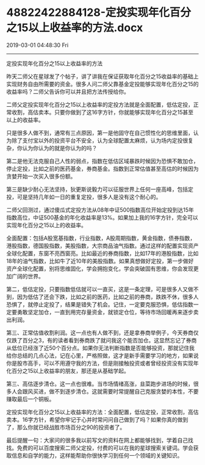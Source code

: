 # 48822422884128-定投实现年化百分之15以上收益率的方法.docx

2019-03-01 04:48:30 Fri

----

定投实现年化百分之15以上收益率的方法

昨天二师父在星球发了个帖子，讲了讲我在保证获取年化百分之15收益率的基础上实现财务自由所需要的资金。很多人问二师父靠基金定投能够实现年化百分之15的收益率吗？二师父告诉你可以并且把方法传授给你。

二师父定投实现年化百分之15以上收益率的定投方法就是全面配置，低估定投，正常收割，高估卖本。只要你做到了这16字方针，你就能够实现年化百分之15甚至以上的收益率。

只是很多人做不到，通常有三点原因，第一是他固守在自己惯性化的思维里面，认为除了支付宝以外的投资平台不安全，认为全球配置太麻烦，认为场内定投很复杂，你认为你认为的就是你认为的吗？

第二是他无法克服自己人性的弱点，指数在低估区域暴跌时候因为恐惧不敢加仓，停止定投，比如之前的医药基金，券商基金。指数到正常估值甚至高估的时候因为贪婪开始一次买入很多份额。

第三是缺少耐心无法坚持，狄更斯说毅力可以征服世界上任何一座高峰，包括定投，可是坚持几年如一日的重复定投，很多人是没有这个耐心的。

二师父回测过，通过傻瓜式定投方法从08年中证500指数高位开始定投到达15年指数高位，中证500基金的年化收益率是13%。如果加上我的16字方针，完全可以实现年化百分之15以上的收益率。

全面配置：包括A股宽基指数，行业指数，A股周期指数，黄金指数，债券指数，港股指数，德国股指数，美股指数，大宗商品油气指数。通过这样的配置实现资产全球化配置，东窗不亮西窗亮。比如最近的券商指数，比如17年的港股指数，比如18年的油气指数，比如牛了近10年的美股指数。如果真想做好定投，第一步做好资产全球化配置，别将思维固化，学会拥抱变化，学会突破固有思维，你会发现更加广阔的世界。

第二，低估定投，只要指数低估就可以一直买，这是一条定理，可是很多人又做不到，因为低估了还会下跌，比如之前的医药，比如之前的券商，跌跌不休，很多人恐惧了，就停止定投了，结果是错失了机会。记住，一定要克服恐惧，低估指数一定要勇敢坚定加仓，一直到用完存量资金，就锁定仓位，等待市场回暖再来逐步卖出利润。

第三、正常估值收割利润。这一点也有人做不到，还是拿券商举例子，今天券商仅仅跌了百分之3，有的读者看到券商跌了就问我这个能否加仓。这显然忘记了券商从低位已经涨了近50个百分点。如果你无法判断指数是否能够投资，那就记住我给你总结的几点心法，记在心里，严格照做，这才是新手需要学习的地方，如果说你是股市高手，可以不用遵守我的方法，但是刚接触投资或者曾经投资没有实现年化百分之15以上收益率的朋友，那还是从基础学起。

 

第三、高估逐步清仓。这一点也很难。当市场情绪高涨，韭菜跑步进场的时候，很多人会跟风买进，做不到逐步清仓。这就需要时常提醒自己克服贪婪的本性，不要赚取最后一个铜板。

定投实现年化百分之15以上收益率的方法：全面配置，低估定投，正常收割，高估卖本。16字方针，希望你牢记于心并时常问问自己做到了吗？如果你真的做到了，那么你就已经战胜市场百分之90的投资者了。

最后提醒一句：大家问的很多我以前写文的资料在网上都能够找到，学着自己找找。免费的可以百度搜索二师父定投，付费的可以在我的星球搜索关键词。学会获取信息和自学的能力，这样能帮助你很快学习到任何一个领域的关键知识。


